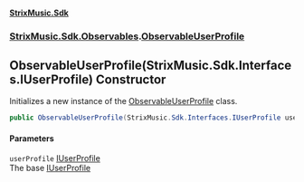 #### [StrixMusic.Sdk](./index.md 'index')
### [StrixMusic.Sdk.Observables](./StrixMusic-Sdk-Observables.md 'StrixMusic.Sdk.Observables').[ObservableUserProfile](./StrixMusic-Sdk-Observables-ObservableUserProfile.md 'StrixMusic.Sdk.Observables.ObservableUserProfile')
## ObservableUserProfile(StrixMusic.Sdk.Interfaces.IUserProfile) Constructor
Initializes a new instance of the [ObservableUserProfile](./StrixMusic-Sdk-Observables-ObservableUserProfile.md 'StrixMusic.Sdk.Observables.ObservableUserProfile') class.  
```csharp
public ObservableUserProfile(StrixMusic.Sdk.Interfaces.IUserProfile userProfile);
```
#### Parameters
<a name='StrixMusic-Sdk-Observables-ObservableUserProfile-ObservableUserProfile(StrixMusic-Sdk-Interfaces-IUserProfile)-userProfile'></a>
`userProfile` [IUserProfile](./StrixMusic-Sdk-Interfaces-IUserProfile.md 'StrixMusic.Sdk.Interfaces.IUserProfile')  
The base [IUserProfile](./StrixMusic-Sdk-Interfaces-IUserProfile.md 'StrixMusic.Sdk.Interfaces.IUserProfile')  
  
